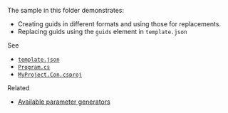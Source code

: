 The sample in this folder demonstrates:

 - Creating guids in different formats and using those for replacements.
 - Replacing guids using the `guids` element in `template.json`

See 

 - [`template.json`](./MyProject.Con.CSharp/.template.config/template.json)
 - [`Program.cs`](./MyProject.Con.CSharp/Program.cs)
 - [`MyProject.Con.csproj`](./MyProject.Con.CSharp/MyProject.Con.csproj)

Related
 - [Available parameter generators](https://github.com/dotnet/templating/wiki/Available-Parameter-Generators)

